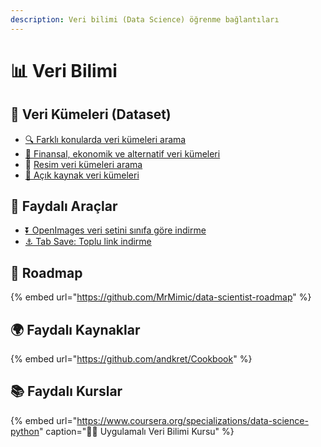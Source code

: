 ```yaml
---
description: Veri bilimi (Data Science) öğrenme bağlantıları
---
```


# 📊 Veri Bilimi

## 💽 Veri Kümeleri \(Dataset\)

* [🔍 Farklı konularda veri kümeleri arama](https://toolbox.google.com/datasetsearch)
* [💱 Finansal, ekonomik ve alternatif veri kümeleri](https://www.quandl.com/)
* 🎴 [Resim veri kümeleri arama](https://storage.googleapis.com/openimages/web/visualizer/index.html)
* [🙌 Açık kaynak veri kümeleri](https://github.com/awesomedata/awesome-public-datasets)

## 🎒 Faydalı Araçlar

* [⏬ OpenImages veri setini sınıfa göre indirme](https://github.com/EscVM/OIDv4_ToolKit) 
* [⚓ Tab Save: Toplu link indirme](https://chrome.google.com/webstore/detail/tab-save/lkngoeaeclaebmpkgapchgjdbaekacki/related)

## 🚩 Roadmap

{% embed url="https://github.com/MrMimic/data-scientist-roadmap" %}

## 🌍 Faydalı Kaynaklar

{% embed url="https://github.com/andkret/Cookbook" %}

## 📚 Faydalı Kurslar

{% embed url="https://www.coursera.org/specializations/data-science-python" caption="👨‍🔬 Uygulamalı Veri Bilimi Kursu" %}

